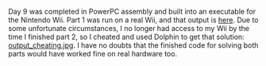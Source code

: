 Day 9 was completed in PowerPC assembly and built into an executable for the Nintendo Wii. Part 1 was run on a real Wii, and that output is [here](output_part1.jpg). Due to some unfortunate circumstances, I no longer had access to my Wii by the time I finished part 2, so I cheated and used Dolphin to get that solution: [output_cheating.jpg](output_cheating.jpg). I have no doubts that the finished code for solving both parts would have worked fine on real hardware too.
